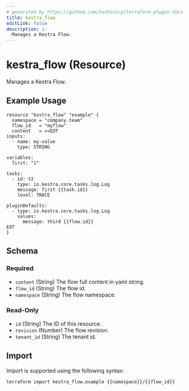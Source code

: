 ```yaml
---
# generated by https://github.com/hashicorp/terraform-plugin-docs
title: kestra_flow
editLink: false
description: |-
  Manages a Kestra Flow.
---
```


# kestra_flow (Resource)

Manages a Kestra Flow.

## Example Usage

```hcl
resource "kestra_flow" "example" {
  namespace = "company.team"
  flow_id   = "myflow"
  content   = <<EOT
inputs:
  - name: my-value
    type: STRING

variables:
  first: "1"

tasks:
  - id: t2
    type: io.kestra.core.tasks.log.Log
    message: first {{task.id}}
    level: TRACE

pluginDefaults:
  - type: io.kestra.core.tasks.log.Log
    values:
      message: third {{flow.id}}
EOT
}
```

<!-- schema generated by tfplugindocs -->
## Schema

### Required

- `content` (String) The flow full content in yaml string.
- `flow_id` (String) The flow id.
- `namespace` (String) The flow namespace.

### Read-Only

- `id` (String) The ID of this resource.
- `revision` (Number) The flow revision.
- `tenant_id` (String) The tenant id.

## Import

Import is supported using the following syntax:

```shell
terraform import kestra_flow.example {{namespace}}/{{flow_id}}
```
